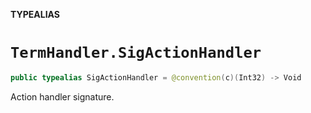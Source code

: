 **TYPEALIAS**

# `TermHandler.SigActionHandler`

```swift
public typealias SigActionHandler = @convention(c)(Int32) -> Void
```

Action handler signature.